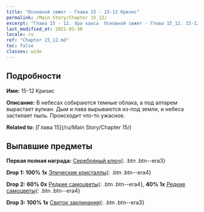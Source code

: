 ```yaml
---
title: "Основной сюжет - Глава 15 - 15-12 Кризис"
permalink: /Main Story/Chapter 15_12/
excerpt: "Глава 15 - 12. Эра хаоса  Основной сюжет - Глава 15_12. 15-12 Кризис"
last_modified_at: 2021-03-30
locale: ru
ref: "Chapter 15_12.md"
toc: false
classes: wide
---
```


## Подробности

 **Имя:** 15-12 Кризис

 **Описание:** В небесах собираются темные облака, а под алтарем вырастает вулкан. Дым и лава вырываются из-под земли, и небеса застилает пыль. Происходит что-то ужасное.

 **Related to:** [Глава 15](/ru/Main Story/Chapter 15/)

## Выпавшие предметы

 **Первая полная награда:** [Серебряный ключ](/ru/Items/con_693/){: .btn .btn--era3}

 **Drop 1:** **100% 1x** [Эпические кристаллы](/ru/Items/mat_52/){: .btn .btn--era4}

 **Drop 2:** **60% 0x** [Редкие самоцветы](/ru/Items/mat_44/){: .btn .btn--era4}, **40% 1x** [Редкие самоцветы](/ru/Items/mat_44/){: .btn .btn--era4}

 **Drop 3:** **100% 1x** [Свиток заклинания](/ru/Items/con_694/){: .btn .btn--era3}

